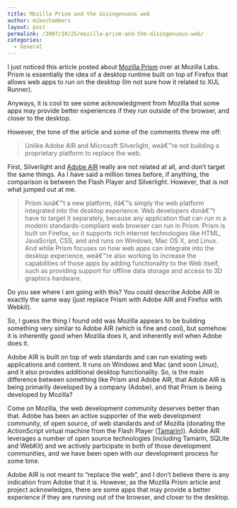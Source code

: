 ```yaml
---
title: Mozilla Prism and the disingenuous web
author: mikechambers
layout: post
permalink: /2007/10/25/mozilla-prism-and-the-disingenuous-web/
categories:
  - General
---
```



I just noticed this article posted about [Mozilla Prism][1] over at Mozilla Labs. Prism is essentially the idea of a desktop runtime built on top of Firefox that allows web apps to run on the desktop (Im not sure how it related to XUL Runner).

Anyways, it is cool to see some acknowledgment from Mozilla that some apps may provide better experiences if they run outside of the browser, and closer to the desktop.

However, the tone of the article and some of the comments threw me off:  
<!--more-->

> Unlike Adobe AIR and Microsoft Silverlight, weâ€™re not building a proprietary platform to replace the web.

First, Silverlight and [Adobe AIR][2] really are not related at all, and don&#8217;t target the same things. As I have said a million times before, if anything, the comparison is between the Flash Player and Silverlight. However, that is not what jumped out at me.

> Prism isnâ€™t a new platform, itâ€™s simply the web platform integrated into the desktop experience. Web developers donâ€™t have to target it separately, because any application that can run in a modern standards-compliant web browser can run in Prism. Prism is built on Firefox, so it supports rich internet technologies like HTML, JavaScript, CSS, and <canvas> and runs on Windows, Mac OS X, and Linux.  
> And while Prism focuses on how web apps can integrate into the desktop experience, weâ€™re also working to increase the capabilities of those apps by adding functionality to the Web itself, such as providing support for offline data storage and access to 3D graphics hardware.

Do you see where I am going with this? You could describe Adobe AIR in exactly the same way (just replace Prism with Adobe AIR and Firefox with Webkit). 

So, I guess the thing I found odd was Mozilla appears to be building something very similar to Adobe AIR (which is fine and cool), but somehow it is inherently good when Mozilla does it, and inherently evil when Adobe does it.

Adobe AIR is built on top of web standards and can run existing web applications and content. It runs on Windows and Mac (and soon Linux), and it also provides additional desktop functionality. So, is the main difference between something like Prism and Adobe AIR, that Adobe AIR is being primarily developed by a company (Adobe), and that Prism is being developed by Mozilla?

Come on Mozilla, the web development community deserves better than that. Adobe has been an active supporter of the web development community, of open source, of web standards and of Mozilla (donating the ActionScript virtual machine from the Flash Player ([Tamarin][3])). Adobe AIR leverages a number of open source technologies (including Tamarin, SQLite and WebKit) and we actively participate in both of those development communities, and we have been open with our development process for some time.

Adobe AIR is not meant to &#8220;replace the web&#8221;, and I don&#8217;t believe there is any indication from Adobe that it is. However, as the Mozilla Prism article and project acknowledges, there are some apps that may provide a better experience if they are running out of the browser, and closer to the desktop.

 [1]: http://labs.mozilla.com/2007/10/prism/
 [2]: http://www.adobe.com/go/air
 [3]: http://www.mozilla.org/projects/tamarin/